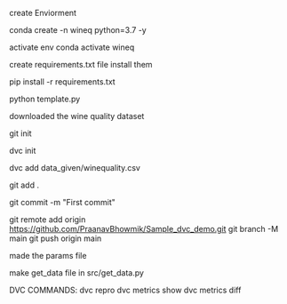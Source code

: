 create Enviorment

conda create -n wineq python=3.7 -y

activate env
conda activate wineq

create requirements.txt file
install them

pip install -r requirements.txt

python template.py

downloaded the wine quality dataset

git init

dvc init

dvc add data_given/winequality.csv

git add .

git commit -m "First commit"

git remote add origin https://github.com/PraanavBhowmik/Sample_dvc_demo.git
git branch -M main
git push origin main

made the params file

make get_data file in src/get_data.py

DVC COMMANDS:
dvc repro
dvc metrics show
dvc metrics diff

